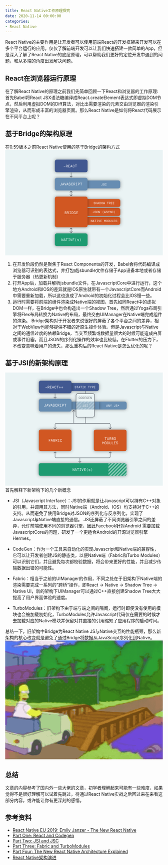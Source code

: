 ```yaml
---
title: React Native工作原理探究
date: 2020-11-14 00:00:00
categories: 
- React Native
---
```


React Native的主要作用是让开发者可以使用前端React的开发框架来开发可以在多个平台运行的应用。仅仅了解前端开发可以让我们快速搭建一款简单的App，但是深入了解了React Native的底层原理，可以帮助我们更好的定位开发中遇到的问题，和从多端的角度出发解决问题。

<!-- more -->

## React在浏览器运行原理

在了解React Native的原理之前我们先简单回顾一下React和浏览器的工作原理:
首先Babel将React JSX语法糖编译成React.createElement表达式即虚拟DOM节点，然后利用虚拟DOM的Diff算法，对比出需要渲染的元素交由浏览器的渲染引擎渲染，从而形成丰富的浏览器页面。那么React Native是如何将React代码展示在不同平台上呢？

## 基于Bridge的架构原理
在0.59版本之前React Native使用的基于Bridge的架构方式
![](../../../images/article/react-native/3.png)
1. 在开发阶段仍然是聚焦于React Components的开发，Babel会将代码编译成浏览器可识别的表达式，并打包成jsbundle文件存储于App设备本地或者存储于服务器（热更新机制）
2. 打开App后，加载并解析jsbundle文件，在JavascriptCore中进行运行，这个地方Android和IOS的差异就是IOS原生就带有一个JavascriptCore而Android中需要重新加载，所以这也造成了Android的初始化过程会比IOS慢一些。
3. 运行时需要将前端的组件渲染成Native端的视图，首先如同React中的虚拟DOM一样，在Bridge中也会构造出一个Shadow Tree，然后通过Yoga布局引擎将Flex布局转换为Native的布局，最终交由UIManager在Native端完成组件的渲染。
Bridge架构对于开发者来说很好的屏蔽了各个平台之间的差异，相对于WebView也能够提供不错的近原生操作体验。但是Javascript与Native之间的通信过度的依赖Bridge，当交互频繁或数据量很大的时候可能造成白屏或事件阻塞。而且JSON的序列化操作的效率也比较低。在Flutter的压力下，不改变意味着用户的流失，那么重构后的React Native是怎么优化的呢？

## 基于JSI的新架构原理

![](../../../images/article/react-native/5.png)
首先解释下新架构下的几个新概念
- JSI（Javascript Interface）：JSI的作用就是让Javascript可以持有C++对象的引用，并调用其方法，同时Native端（Android、IOS）均支持对于C++的支持。从而避免了使用Bridge对JSON的序列化与反序列化，实现了Javascript与Native端直接的通信。
JSI还屏蔽了不同浏览器引擎之间的差异，允许前端使用不同的浏览器引擎，因此Facebook针对Android 需要加载JavascriptCore的问题，研发了一个更适合Android的开源浏览器引擎Hermes。

- CodeGen：作为一个工具来自动化的实现Javascript和Native端的兼容性，它可以让开发者创建JS的静态类，以便Native端（Fabric和Turbo Modules）可以识别它们，并且避免每次都校验数据，将会带来更好的性能，并且减少传输数据出错的可能性。

- Fabric：相当于之前的UIManager的作用，不同之处在于旧架构下Native端的渲染需要完成一系列的”跨桥“操作，即React -> Native -> Shadow Tree -> Native UI，新的架构下UIManager可以通过C++直接创建Shadow Tree大大提高了用户界面体验的速度。

- TurboModules：旧架构下由于端与端之间的隔阂，运行时即便没有使用的模块也会被加载初始化，TurboModules允许Javascript代码仅在需要的时候才去加载对应的Native模块并保留对其直接的引用缩短了应用程序的启动时间。

总结一下，旧架构中Bridge为React Native JS与Native交互的性能瓶颈，那么新架构的核心改变就是避免了通过Bridge将数据从JavaScript序列化到Native。
![](../../../images/article/react-native/6.gif)

## 总结
文章的内容参考了国内外一些大佬的文章，初学者理解起来可能有一些难度，如果觉得不是很好理解可以试着先跳过，待通过React Native实战之后回过来在来看这部分内容，或许能让你有更深刻的感悟。

## 参考资料
- [React Native EU 2019: Emily Janzer - The New React Native](https://www.youtube.com/watch?v=52El0EUI6D0)
- [Part One: React and Codegen](https://formidable.com/blog/2019/react-codegen-part-1/)
- [Part Two: JSI and JSC](https://formidable.com/blog/2019/jsi-jsc-part-2/)
- [Part Three: Fabric and TurboModules](https://formidable.com/blog/2019/fabric-turbomodules-part-3/)
- [Part Four: The New React Native Architecture Explained](https://formidable.com/blog/2019/lean-core-part-4/)
- [React Native架构演进](http://www.ayqy.net/blog/react-native-new-architecture/)